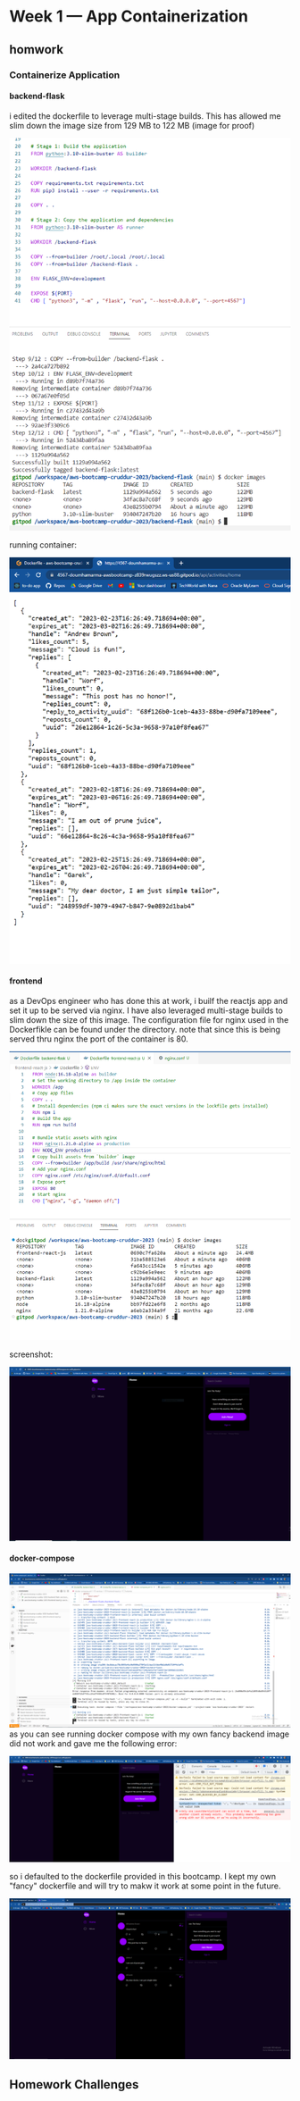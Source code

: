# Week 1 — App Containerization

## homwork

### Containerize Application

#### backend-flask
i edited the dockerfile to leverage multi-stage builds. This has allowed me slim down the image size from 129 MB to 122 MB (image for proof)

![multi-stage build Dockerfile](https://github.com/Doumham-Armah/aws-bootcamp-cruddur-2023/blob/main/journal/assets/multi-stage%20build.PNG)

running container:

![running container](https://github.com/Doumham-Armah/aws-bootcamp-cruddur-2023/blob/main/journal/assets/running_container.PNG)

#### frontend
as a DevOps engineer who has done this at work, i builf the reactjs app and set it up to be served via nginx. I have also leveraged multi-stage builds to slim down the size of this image. The configuration file for nginx used in the Dockerfikle can be found under the directory. note that since this is being served thru nginx the port of the container is 80.

![image](https://github.com/Doumham-Armah/aws-bootcamp-cruddur-2023/blob/main/journal/assets/react_image_size.PNG)

screenshot:

![ss](https://github.com/Doumham-Armah/aws-bootcamp-cruddur-2023/blob/main/journal/assets/fe_prof.PNG)

#### docker-compose

![ss](https://github.com/Doumham-Armah/aws-bootcamp-cruddur-2023/blob/main/journal/assets/docker-composer.PNG)
as you can see running docker compose with my own fancy backend image did not work and gave me the following error:


![ss](https://github.com/Doumham-Armah/aws-bootcamp-cruddur-2023/blob/main/journal/assets/weird_error)

so i defaulted to the dockerfile provided in this bootcamp. I kept my own "fancy" dockerfile and will try to makw it work at some point in the future.

![ss](https://github.com/Doumham-Armah/aws-bootcamp-cruddur-2023/blob/main/journal/assets/composer_final.PNG)












## Homework Challenges

